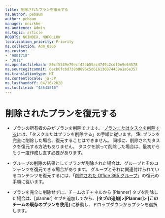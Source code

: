 ```yaml
---
title: 削除されたプランを復元する
ms.author: pebaum
author: pebaum
manager: mnirkhe
ms.audience: Admin
ms.topic: article
ROBOTS: NOINDEX, NOFOLLOW
localization_priority: Priority
ms.collection: Adm_O365
ms.custom:
- "9001718"
- "3811"
ms.openlocfilehash: 80cf5539e79ecf424b59ac4749c2cdf0e9e64578
ms.sourcegitcommit: 6ecb6fcbd738b8896c5d616130074438a1a6e357
ms.translationtype: HT
ms.contentlocale: ja-JP
ms.lasthandoff: 04/16/2020
ms.locfileid: "43543516"
---
```

# <a name="recover-deleted-plans"></a>削除されたプランを復元する

- プランの所有者のみがプランを削除できます。 [プランまたはタスクを削除する](https://support.microsoft.com/ja-JP/office/delete-a-task-or-plan-39e10e78-13f0-446d-94cd-9e562648497a.)には、「タスクまたはプランを削除する」の手順に従います。  **注**: プランを完全に削除した場合、復元することはできません。 同様に、削除されたタスクを復元する方法もありません。 タスクを誤って削除した場合は、最初からもう一度作成し直す必要があります。

- グループの削除の結果としてプランが削除された場合は、グループとそのコンテンツを復元できる場合があります。 グループとそれに関連付けられているコンテンツを復元するには、「[削除された Office 365 グループ](https://docs.microsoft.com/microsoft-365/admin/create-groups/restore-deleted-group?view=o365-worldwide)」の復元の手順に従います。

- プランを完全に削除せずに、チームのチャネルから [Planner] タブを削除した場合は、[planner] タブを追加してから、**[タブの追加]>[Planner]> [このチームの既存のプランを使用]** に移動し、ドロップダウンからプランを選択します。
